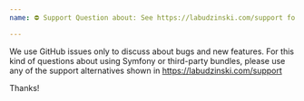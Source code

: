 ```yaml
---
name: ⛔ Support Question about: See https://labudzinski.com/support for questions about using library and its components

---
```


We use GitHub issues only to discuss about bugs and new features. For this kind of questions about using Symfony or
third-party bundles, please use any of the support alternatives shown in https://labudzinski.com/support

Thanks!